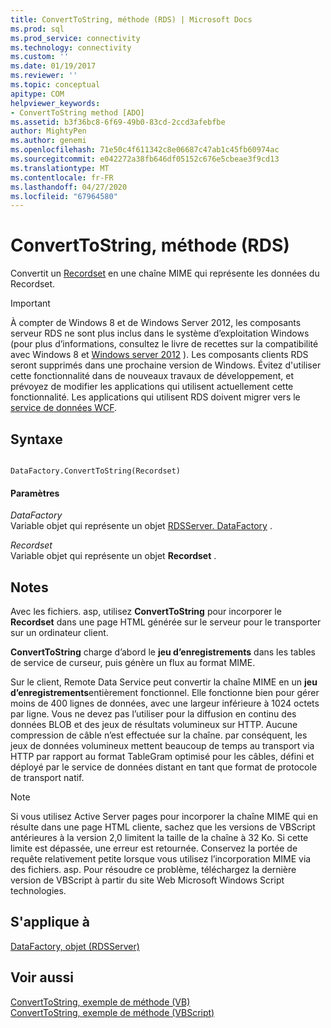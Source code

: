 ```yaml
---
title: ConvertToString, méthode (RDS) | Microsoft Docs
ms.prod: sql
ms.prod_service: connectivity
ms.technology: connectivity
ms.custom: ''
ms.date: 01/19/2017
ms.reviewer: ''
ms.topic: conceptual
apitype: COM
helpviewer_keywords:
- ConvertToString method [ADO]
ms.assetid: b3f36bc8-6f69-49b0-83cd-2ccd3afebfbe
author: MightyPen
ms.author: genemi
ms.openlocfilehash: 71e50c4f611342c8e06687c47ab1c45fb60974ac
ms.sourcegitcommit: e042272a38fb646df05152c676e5cbeae3f9cd13
ms.translationtype: MT
ms.contentlocale: fr-FR
ms.lasthandoff: 04/27/2020
ms.locfileid: "67964580"
---
```

# <a name="converttostring-method-rds"></a>ConvertToString, méthode (RDS)
Convertit un [Recordset](../../../ado/reference/ado-api/recordset-object-ado.md) en une chaîne MIME qui représente les données du Recordset.  
  
> [!IMPORTANT]
>  À compter de Windows 8 et de Windows Server 2012, les composants serveur RDS ne sont plus inclus dans le système d’exploitation Windows (pour plus d’informations, consultez le livre de recettes sur la compatibilité avec Windows 8 et [Windows server 2012](https://www.microsoft.com/download/details.aspx?id=27416) ). Les composants clients RDS seront supprimés dans une prochaine version de Windows. Évitez d'utiliser cette fonctionnalité dans de nouveaux travaux de développement, et prévoyez de modifier les applications qui utilisent actuellement cette fonctionnalité. Les applications qui utilisent RDS doivent migrer vers le [service de données WCF](https://go.microsoft.com/fwlink/?LinkId=199565).  
  
## <a name="syntax"></a>Syntaxe  
  
```  
  
DataFactory.ConvertToString(Recordset)  
```  
  
#### <a name="parameters"></a>Paramètres  
 *DataFactory*  
 Variable objet qui représente un objet [RDSServer. DataFactory](../../../ado/reference/rds-api/datafactory-object-rdsserver.md) .  
  
 *Recordset*  
 Variable objet qui représente un objet **Recordset** .  
  
## <a name="remarks"></a>Notes  
 Avec les fichiers. asp, utilisez **ConvertToString** pour incorporer le **Recordset** dans une page HTML générée sur le serveur pour le transporter sur un ordinateur client.  
  
 **ConvertToString** charge d’abord le **jeu d’enregistrements** dans les tables de service de curseur, puis génère un flux au format MIME.  
  
 Sur le client, Remote Data Service peut convertir la chaîne MIME en un **jeu d’enregistrements**entièrement fonctionnel. Elle fonctionne bien pour gérer moins de 400 lignes de données, avec une largeur inférieure à 1024 octets par ligne. Vous ne devez pas l’utiliser pour la diffusion en continu des données BLOB et des jeux de résultats volumineux sur HTTP. Aucune compression de câble n’est effectuée sur la chaîne. par conséquent, les jeux de données volumineux mettent beaucoup de temps au transport via HTTP par rapport au format TableGram optimisé pour les câbles, défini et déployé par le service de données distant en tant que format de protocole de transport natif.  
  
> [!NOTE]
>  Si vous utilisez Active Server pages pour incorporer la chaîne MIME qui en résulte dans une page HTML cliente, sachez que les versions de VBScript antérieures à la version 2,0 limitent la taille de la chaîne à 32 Ko. Si cette limite est dépassée, une erreur est retournée. Conservez la portée de requête relativement petite lorsque vous utilisez l’incorporation MIME via des fichiers. asp. Pour résoudre ce problème, téléchargez la dernière version de VBScript à partir du site Web Microsoft Windows Script technologies.  
  
## <a name="applies-to"></a>S'applique à  
 [DataFactory, objet (RDSServer)](../../../ado/reference/rds-api/datafactory-object-rdsserver.md)  
  
## <a name="see-also"></a>Voir aussi  
 [ConvertToString, exemple de méthode (VB)](../../../ado/reference/ado-api/converttostring-method-example-vb.md)   
 [ConvertToString, exemple de méthode (VBScript)](../../../ado/reference/rds-api/converttostring-method-example-vbscript.md)



